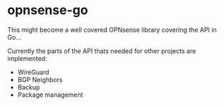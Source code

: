 # opnsense-go

This might become a well covered OPNsense library covering the API in Go...

Currently the parts of the API thats needed for other projects are implemented:

* WireGuard
* BGP Neighbors
* Backup
* Package management
